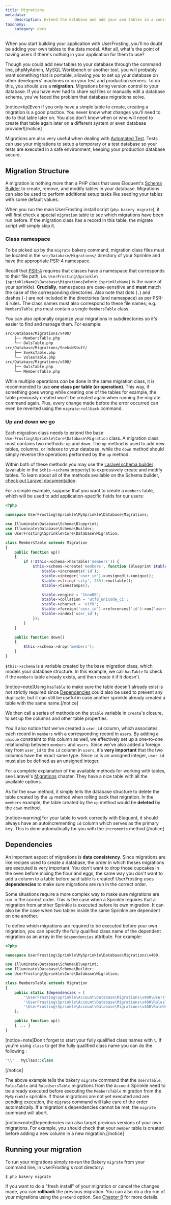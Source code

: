 ```yaml
---
title: Migrations
metadata:
    description: Extend the database and add your own tables in a consistent and easily replicable way with a migration.
taxonomy:
    category: docs
---
```


When you start building your application with UserFrosting, you'll no doubt be adding your own tables to the data model. After all, what's the point of having users if there's nothing in your application for them to use?

Though you could add new tables to your database through the command line, phpMyAdmin, MySQL Workbench or another tool, you will probably want something that is portable, allowing you to set up your database on other developers' machines or on your test and production servers. To do this, you should use a **migration**. Migrations bring version control to your database. If you have ever had to share sql files or manually edit a database schema, you've faced the problem that database migrations solve.

[notice=tip]Even if you only have a simple table to create, creating a migration is a good practice. You never know what changes you'll need to do to that table later on. You also don't know when or who will need to create that table again later on a different system or even database provider![/notice]

Migrations are also very useful when dealing with [Automated Test](/testing). Tests can use your migrations to setup a temporary or a test database so your tests are executed in a safe environment, keeping your production database secure.

## Migration Structure

A migration is nothing more than a PHP class that uses Eloquent's [Schema Builder](https://laravel.com/docs/5.8/migrations#tables) to create, remove, and modify tables in your database. Migrations can also be used to perform additional setup tasks like seeding your tables with some default values.


When you run the main UserFrosting install script (`php bakery migrate`), it will first check a special `migration` table to see which migrations have been run before. If the migration class has a record in this table, the migrate script will simply skip it.

### Class namespace

To be picked up by the `migrate` bakery command, migration class files must be located in the `src/Database/Migrations/` directory of your Sprinkle and have the appropriate PSR-4 namespace.

Recall that [PSR-4](http://www.php-fig.org/psr/psr-4/#examples) requires that classes have a namespace that corresponds to their file path, i.e. `UserFrosting\Sprinkle\{sprinkleName}\Database\Migrations`(where `{sprinkleName}` is the name of your sprinkle). **Crucially**, namespaces are case-sensitive and **must** match the case of the corresponding directories. Also note that dots (`.`) and dashes (`-`) are not included in the directories (and namespace) as per PSR-4 rules. The class names must also correspond to these file names; e.g. `MembersTable.php` must contain a single `MembersTable` class.


You can also optionally organize your migrations in subdirectories so it's easier to find and manage them. For example:

```bash
src/Database/Migrations/v400/
    ├── MembersTable.php
    └── OwlsTable.php
src/Database/Migrations/SneksNStuff/
    ├── SneksTable.php
    └── VolesTable.php
src/Database/Migrations/v500/
    ├── OwlsTable.php
    └── MembersTable.php
```

While multiple operations _can_ be done in the same migration class, it is recommended to use **one class per table (or operation)**. This way, if something goes wrong while creating one of the tables for example, the table previously created won't be created again when running the migrate command again. Plus, every change made before the error occurred can even be reverted using the `migrate:rollback` command.


### Up and down we go

Each migration class needs to extend the base `UserFrosting\Sprinkle\Core\Database\Migration` class. A migration class must contains two methods: `up` and `down`. The `up` method is used to add new tables, columns, or indexes to your database, while the `down` method should simply reverse the operations performed by the `up` method.

Within both of these methods you may use the [Laravel schema builder](https://laravel.com/docs/5.8/migrations) (available in the `$this->schema` property) to expressively create and modify tables. To learn about all of the methods available on the Schema builder, [check out Laravel documentation](https://laravel.com/docs/5.8/migrations#creating-tables).

For a simple example, suppose that you want to create a `members` table, which will be used to add application-specific fields for our users:

```php
<?php

namespace UserFrosting\Sprinkle\MySprinkle\Database\Migrations;

use Illuminate\Database\Schema\Blueprint;
use Illuminate\Database\Schema\Builder;
use UserFrosting\Sprinkle\Core\Database\Migration;

class MembersTable extends Migration
{
    public function up()
    {
        if (!$this->schema->hasTable('members')) {
            $this->schema->create('members', function (Blueprint $table) {
                $table->increments('id');
                $table->integer('user_id')->unsigned()->unique();
                $table->string('city', 255)->nullable();
                $table->timestamps();

                $table->engine = 'InnoDB';
                $table->collation = 'utf8_unicode_ci';
                $table->charset = 'utf8';
                $table->foreign('user_id')->references('id')->on('users');
                $table->index('user_id');
            });
        }
    }

    public function down()
    {
        $this->schema->drop('members');
    }
}
```

`$this->schema` is a variable created by the base migration class, which models your database structure. In this example, we call `hasTable` to check if the `members` table already exists, and then create it if it doesn't.

[notice=note]Using `hasTable` to make sure the table doesn't already exist is not strictly required since [Dependencies](#dependencies) could also be used to prevent any duplicate, but it can still be useful in case another sprinkle already created a table with the same name.[/notice]

We then call a series of methods on the `$table` variable in `create`'s closure, to set up the columns and other table properties.

You'll also notice that we've created a `user_id` column, which associates each record in `members` with a corresponding record in `users`. By adding a `unique` constraint to this column as well, we effectively set up a one-to-one relationship between `members` and `users`. Since we've also added a foreign key from `user_id` to the `id` column in `users`, it's **very important** that the two columns have the exact same type. Since `id` is an unsigned integer, `user_id` must also be defined as an unsigned integer.

For a complete explanation of the available methods for working with tables, see Laravel's [Migrations](https://laravel.com/docs/5.8/migrations) chapter. They have a nice table with all the available options.

As for the `down` method, it simply tells the database structure to delete the table created by the `up` method when rolling back that migration. In the `members` example, the table created by the `up` method would be **deleted** by the `down` method.

[notice=warning]For your table to work correctly with Eloquent, it should always have an autoincrementing `id` column which serves as the primary key. This is done automatically for you with the `increments` method.[/notice]

## Dependencies

An important aspect of migrations is **data consistency**. Since migrations are like recipes used to create a database, the order in which theses migrations are executed is very important. You don't want to drop those cupcakes in the oven before mixing the flour and eggs, the same way you don't want to add a column to a table before said table is created! UserFrosting uses **dependencies** to make sure migrations are run in the correct order.

Some situations require a more complex way to make sure migrations are run in the correct order. This is the case when a Sprinkle requires that a migration from another Sprinkle is executed before its own migration. It can also be the case when two tables inside the same Sprinkle are dependent on one another.

To define which migrations are required to be executed before your own migration, you can specify the fully qualified class name of the dependent migration as an array in the `$dependencies` attribute. For example:

```php
<?php

namespace UserFrosting\Sprinkle\MySprinkle\Database\Migrations\v400;

use Illuminate\Database\Schema\Blueprint;
use Illuminate\Database\Schema\Builder;
use UserFrosting\Sprinkle\Core\Database\Migration;

class MembersTable extends Migration
{
    public static $dependencies = [
        '\UserFrosting\Sprinkle\Account\Database\Migrations\v400\UsersTable',
        '\UserFrosting\Sprinkle\Account\Database\Migrations\v400\RolesTable',
        '\UserFrosting\Sprinkle\Account\Database\Migrations\v400\RoleUsersTable'
    ];

    public function up()
    { ... }
}
```

[notice=note]Don't forget to start your fully qualified class names with `\`. If you're using `class` to get the fully qualified class name you can do the following :

```php
'\\' . MyClass::class
```
[/notice]

The above example tells the bakery `migrate` command that the `UsersTable`, `RolesTable` and `RoleUsersTable` migrations from the `Account` Sprinkle need to be already executed before executing the `MembersTable` migration from the `MySprinkle` sprinkle. If those migrations are not yet executed and are pending execution, the `migrate` command will take care of the order automatically. If a migration's dependencies cannot be met, the `migrate` command will abort.

[notice=note]Dependencies can also target previous versions of your own migrations. For example, you should check that your `member` table is created before adding a new column in a new migration.[/notice]

## Running your migration

To run your migrations simply re-run the Bakery `migrate` from your command line, in UserFrosting's root directory:

```bash
$ php bakery migrate
```

If you want to do a "fresh install" of your migration or cancel the changes made, you can **rollback** the previous migration. You can also do a dry run of your migrations using the `pretend` option. See [Chapter 8](/cli/commands) for more details.
